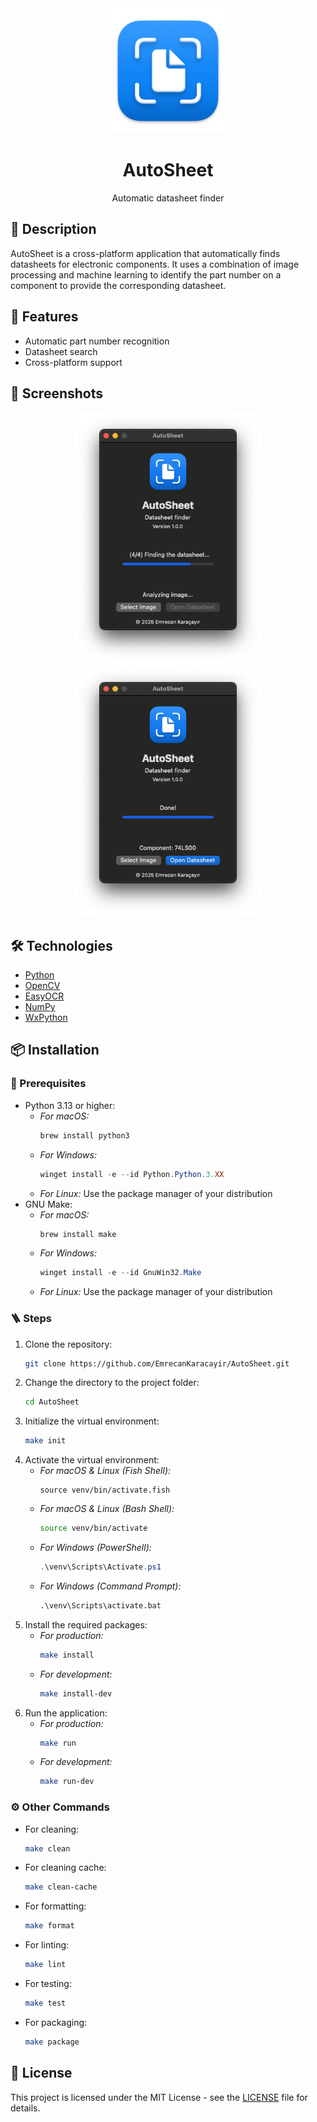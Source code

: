 <div align="center">
    <img src="resources/logo.png" width="200">

# AutoSheet

Automatic datasheet finder

</div>

## 📖 Description

AutoSheet is a cross-platform application that automatically finds datasheets for electronic components. It uses a combination of image processing and machine learning to identify the part number on a component to provide the corresponding datasheet.

## 🚀 Features

- Automatic part number recognition
- Datasheet search
- Cross-platform support

## 📸 Screenshots

<div align="center">
    <img src="resources/ss-analyzing.png" width="300">
    <img src="resources/ss-result.png" width="300">
</div>

## 🛠️ Technologies

- [Python](https://www.python.org/)
- [OpenCV](https://opencv.org/)
- [EasyOCR](https://github.com/JaidedAI/EasyOCR)
- [NumPy](https://numpy.org/)
- [WxPython](https://wxpython.org/)

## 📦 Installation

### 📝 Prerequisites

- Python 3.13 or higher:
  - _For macOS:_
    ```bash
    brew install python3
    ```
  - _For Windows:_
    ```powershell
    winget install -e --id Python.Python.3.XX
    ```
  - _For Linux:_ Use the package manager of your distribution
- GNU Make:
  - _For macOS:_
    ```bash
    brew install make
    ```
  - _For Windows:_
    ```powershell
    winget install -e --id GnuWin32.Make
    ```
  - _For Linux:_ Use the package manager of your distribution

### 🪜 Steps

1. Clone the repository:
   ```bash
   git clone https://github.com/EmrecanKaracayir/AutoSheet.git
   ```
2. Change the directory to the project folder:
   ```bash
   cd AutoSheet
   ```
3. Initialize the virtual environment:
   ```bash
   make init
   ```
4. Activate the virtual environment:
   - _For macOS & Linux (Fish Shell):_
     ```fish
     source venv/bin/activate.fish
     ```
   - _For macOS & Linux (Bash Shell):_
     ```bash
     source venv/bin/activate
     ```
   - _For Windows (PowerShell):_
     ```powershell
     .\venv\Scripts\Activate.ps1
     ```
   - _For Windows (Command Prompt):_
     ```cmd
     .\venv\Scripts\activate.bat
     ```
5. Install the required packages:
   - _For production:_
     ```bash
     make install
     ```
   - _For development:_
     ```bash
     make install-dev
     ```
6. Run the application:
   - _For production:_
     ```bash
     make run
     ```
   - _For development:_
     ```bash
     make run-dev
     ```

### ⚙️ Other Commands

- For cleaning:
  ```bash
  make clean
  ```
- For cleaning cache:
  ```bash
  make clean-cache
  ```
- For formatting:
  ```bash
  make format
  ```
- For linting:
  ```bash
  make lint
  ```
- For testing:
  ```bash
  make test
  ```
- For packaging:
  ```bash
  make package
  ```

## 📜 License

This project is licensed under the MIT License - see the [LICENSE](LICENSE.md) file for details.
